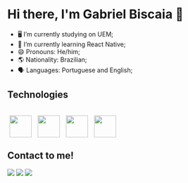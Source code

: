<h1>Hi there, I'm Gabriel Biscaia 👋</h1>

- 🖥️ I’m currently studying on UEM;
- 🌱 I’m currently learning React Native;
- 😄 Pronouns: He/him;
- 🌎 Nationality: Brazilian;
- 🗣️ Languages: Portuguese and English;

<h2>Technologies</h2>

<div style="display: inline_block"><br>
  <img hspace="5" align="center" height="50" width="50" src="https://cdn.jsdelivr.net/gh/devicons/devicon/icons/html5/html5-original.svg" />
  <img hspace="5" align="center" height="50" width="50" src="https://cdn.jsdelivr.net/gh/devicons/devicon/icons/css3/css3-original.svg" />
  <img hspace="5" align="center" height="50" width="50" src="https://cdn.jsdelivr.net/gh/devicons/devicon/icons/javascript/javascript-original.svg" />
  <img hspace="5" align="center" height="50" width="50" src="https://cdn.jsdelivr.net/gh/devicons/devicon/icons/react/react-original.svg" />
</div>

<h2>Contact to me!</h2>
<div>
  <a href="https://www.instagram.com/gabriel_biscaia/" target="_blank"><img src="https://img.shields.io/badge/-Instagram-%23E4405F?style=for-the-badge&logo=instagram&logoColor=white" target="_blank"></a>
  <a href="https://www.linkedin.com/in/gabriel-biscaia-389618263/" target="_blank"><img src="https://img.shields.io/badge/-LinkedIn-%230077B5?style=for-the-badge&logo=linkedin&logoColor=white" target="_blank"></a>
  <a href = "mailto:gabrielbiscaia23@gmail.com"><img src="https://img.shields.io/badge/-Gmail-%23333?style=for-the-badge&logo=gmail&logoColor=white" target="_blank"></a>
<div/>
